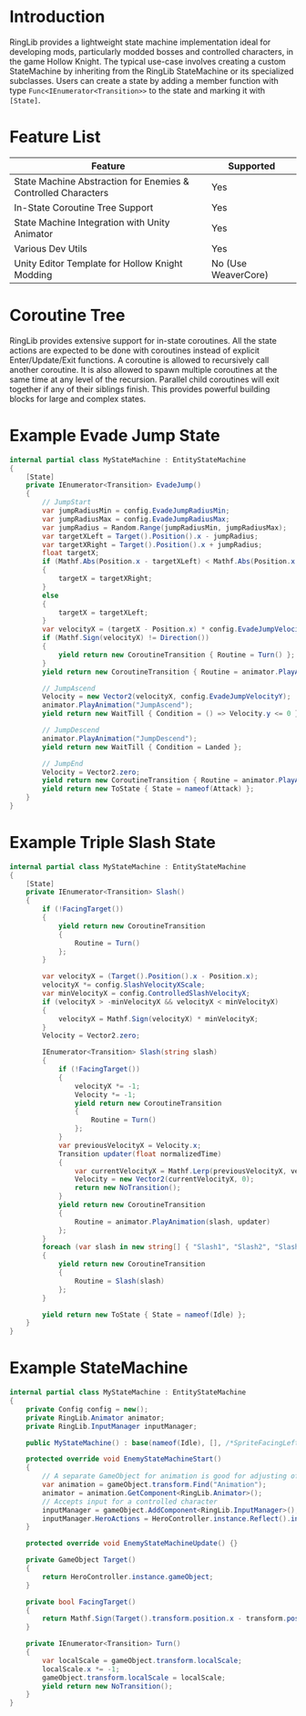 # Introduction

RingLib provides a lightweight state machine implementation ideal for developing mods, particularly modded bosses and controlled characters, in the game Hollow Knight. The typical use-case involves creating a custom StateMachine by inheriting from the RingLib StateMachine or its specialized subclasses. Users can create a state by adding a member function with type `Func<IEnumerator<Transition>>` to the state and marking it with `[State]`.

# Feature List
| Feature                                                       | Supported           |
|---------------------------------------------------------------|---------------------|
| State Machine Abstraction for Enemies & Controlled Characters | Yes                 |
| In-State Coroutine Tree Support                               | Yes                 |
| State Machine Integration with Unity Animator                 | Yes                 |
| Various Dev Utils                                             | Yes                 |
| Unity Editor Template for Hollow Knight Modding               | No (Use WeaverCore) |

# Coroutine Tree

RingLib provides extensive support for in-state coroutines. All the state actions are expected to be done with coroutines instead of explicit Enter/Update/Exit functions. A coroutine is allowed to recursively call another coroutine. It is also allowed to spawn multiple coroutines at the same time at any level of the recursion. Parallel child coroutines will exit together if any of their siblings finish. This provides powerful building blocks for large and complex states.

# Example Evade Jump State
```csharp
internal partial class MyStateMachine : EntityStateMachine
{
    [State]
    private IEnumerator<Transition> EvadeJump()
    {
        // JumpStart
        var jumpRadiusMin = config.EvadeJumpRadiusMin;
        var jumpRadiusMax = config.EvadeJumpRadiusMax;
        var jumpRadius = Random.Range(jumpRadiusMin, jumpRadiusMax);
        var targetXLeft = Target().Position().x - jumpRadius;
        var targetXRight = Target().Position().x + jumpRadius;
        float targetX;
        if (Mathf.Abs(Position.x - targetXLeft) < Mathf.Abs(Position.x - targetXRight))
        {
            targetX = targetXRight;
        }
        else
        {
            targetX = targetXLeft;
        }
        var velocityX = (targetX - Position.x) * config.EvadeJumpVelocityXScale;
        if (Mathf.Sign(velocityX) != Direction())
        {
            yield return new CoroutineTransition { Routine = Turn() };
        }
        yield return new CoroutineTransition { Routine = animator.PlayAnimation("JumpStart") };

        // JumpAscend
        Velocity = new Vector2(velocityX, config.EvadeJumpVelocityY);
        animator.PlayAnimation("JumpAscend");
        yield return new WaitTill { Condition = () => Velocity.y <= 0 };

        // JumpDescend
        animator.PlayAnimation("JumpDescend");
        yield return new WaitTill { Condition = Landed };

        // JumpEnd
        Velocity = Vector2.zero;
        yield return new CoroutineTransition { Routine = animator.PlayAnimation("JumpEnd") };
        yield return new ToState { State = nameof(Attack) };
    }
}
```

# Example Triple Slash State
```csharp
internal partial class MyStateMachine : EntityStateMachine
{
    [State]
    private IEnumerator<Transition> Slash()
    {
        if (!FacingTarget())
        {
            yield return new CoroutineTransition
            {
                Routine = Turn()
            };
        }

        var velocityX = (Target().Position().x - Position.x);
        velocityX *= config.SlashVelocityXScale;
        var minVelocityX = config.ControlledSlashVelocityX;
        if (velocityX > -minVelocityX && velocityX < minVelocityX)
        {
            velocityX = Mathf.Sign(velocityX) * minVelocityX;
        }
        Velocity = Vector2.zero;

        IEnumerator<Transition> Slash(string slash)
        {
            if (!FacingTarget())
            {
                velocityX *= -1;
                Velocity *= -1;
                yield return new CoroutineTransition
                {
                    Routine = Turn()
                };
            }
            var previousVelocityX = Velocity.x;
            Transition updater(float normalizedTime)
            {
                var currentVelocityX = Mathf.Lerp(previousVelocityX, velocityX, normalizedTime);
                Velocity = new Vector2(currentVelocityX, 0);
                return new NoTransition();
            }
            yield return new CoroutineTransition
            {
                Routine = animator.PlayAnimation(slash, updater)
            };
        }
        foreach (var slash in new string[] { "Slash1", "Slash2", "Slash3" })
        {
            yield return new CoroutineTransition
            {
                Routine = Slash(slash)
            };
        }

        yield return new ToState { State = nameof(Idle) };
    }
}
```

# Example StateMachine
```csharp
internal partial class MyStateMachine : EntityStateMachine
{
    private Config config = new();
    private RingLib.Animator animator;
    private RingLib.InputManager inputManager;

    public MyStateMachine() : base(nameof(Idle), [], /*SpriteFacingLeft =*/true) {}

    protected override void EnemyStateMachineStart()
    {
        // A separate GameObject for animation is good for adjusting offsets
        var animation = gameObject.transform.Find("Animation");
        animator = animation.GetComponent<RingLib.Animator>();
        // Accepts input for a controlled character
        inputManager = gameObject.AddComponent<RingLib.InputManager>();
        inputManager.HeroActions = HeroController.instance.Reflect().inputHandler.inputActions;
    }

    protected override void EnemyStateMachineUpdate() {}

    private GameObject Target()
    {
        return HeroController.instance.gameObject;
    }

    private bool FacingTarget()
    {
        return Mathf.Sign(Target().transform.position.x - transform.position.x) == Direction();
    }

    private IEnumerator<Transition> Turn()
    {
        var localScale = gameObject.transform.localScale;
        localScale.x *= -1;
        gameObject.transform.localScale = localScale;
        yield return new NoTransition();
    }
}
```
